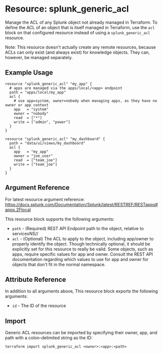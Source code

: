 # Resource: splunk_generic_acl
Manage the ACL of any Splunk object not already managed in Terraform. To define the ACL of an object that is itself
managed in Terraform, use the `acl` block on that configured resource instead of using a `splunk_generic_acl` resource.

Note: This resource doesn't actually create any remote resources, because ACLs can only exist (and always exist) for
knowledge objects. They can, however, be managed separately.

## Example Usage
```
resource "splunk_generic_acl" "my_app" {
  # apps are managed via the apps/local/<app> endpoint
  path = "apps/local/my_app"
  acl {
    # use app=system, owner=nobody when managing apps, as they have no owner or app context
    app   = "system"
    owner = "nobody"
    read  = ["*"]
    write = ["admin", "power"]
  }
}

resource "splunk_generic_acl" "my_dashboard" {
  path = "data/ui/views/my_dashboard"
  acl {
    app   = "my_app"
    owner = "joe_user"
    read  = ["team_joe"]
    write = ["team_joe"]
  }
}
```

## Argument Reference
For latest resource argument reference: https://docs.splunk.com/Documentation/Splunk/latest/RESTREF/RESTapps#apps.2Flocal

This resource block supports the following arguments:
* `path` - (Required) REST API Endpoint path to the object, relative to servicesNS/<owner>/<app>
* `acl` - (Optional) The ACL to apply to the object, including app/owner to properly identify the object.
  Though technically optional, it should be explicitly set for this resource to really be valid. Some objects, such as
  apps, require specific values for app and owner. Consult the REST API documentation regarding which values to use for
  app and owner for objects that don't fit in the normal namespace.

## Attribute Reference
In addition to all arguments above, This resource block exports the following arguments:

* `id` - The ID of the resource

## Import

Generic ACL resources can be imported by specifying their owner, app, and path with a colon-delimited string as the ID:

```
terraform import splunk_generic_acl <owner>:<app>:<path>
```
